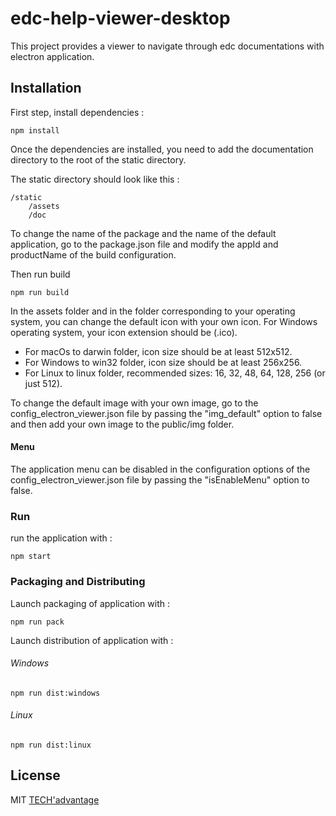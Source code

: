 # edc-help-viewer-desktop

This project provides a viewer to navigate through edc documentations with electron application.

## Installation

First step, install dependencies :

    npm install

Once the dependencies are installed, you need to add the documentation directory to the root of the static directory.

The static directory should look like this :

    /static
        /assets
        /doc

To change the name of the package and the name of the default application, go to the package.json file
and modify the appId and productName of the build configuration.
    
Then run build

    npm run build

In the assets folder and in the folder corresponding to your operating system, you can change the default icon with your own icon.
For Windows operating system, your icon extension should be (.ico).

* For macOs to darwin folder, icon size should be at least 512x512.
* For Windows to win32 folder, icon size should be at least 256x256.
* For Linux to linux folder, recommended sizes: 16, 32, 48, 64, 128, 256 (or just 512).

To change the default image with your own image, go to the config_electron_viewer.json file by passing the "img_default" option to false and then add your own image to the public/img folder.

#### Menu

The application menu can be disabled in the configuration options of the config_electron_viewer.json file by passing the "isEnableMenu" option to false.

### Run

run the application with :

    npm start

### Packaging and Distributing

Launch packaging of application with :

    npm run pack

Launch distribution of application with :

###### Windows
    npm run dist:windows

###### Linux
    npm run dist:linux

## License
MIT [TECH'advantage](mailto:contact@tech-advantage.com)